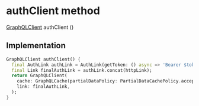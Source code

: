 


# authClient method








[GraphQLClient](https://pub.dev/documentation/graphql/5.1.3/graphql/GraphQLClient-class.html) authClient
()








## Implementation

```dart
GraphQLClient authClient() {
  final AuthLink authLink = AuthLink(getToken: () async => 'Bearer $token');
  final Link finalAuthLink = authLink.concat(httpLink);
  return GraphQLClient(
    cache: GraphQLCache(partialDataPolicy: PartialDataCachePolicy.accept),
    link: finalAuthLink,
  );
}
```







